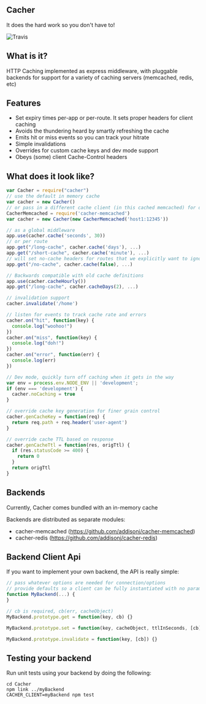 ## Cacher
It does the hard work so you don't have to!

![Travis](https://travis-ci.org/addisonj/node-cacher.svg)

## What is it?
HTTP Caching implemented as express middleware, with pluggable backends for support for a variety of caching servers (memcached, redis, etc)

## Features
- Set expiry times per-app or per-route. It sets proper headers for client caching
- Avoids the thundering heard by smartly refreshing the cache
- Emits hit or miss events so you can track your hitrate
- Simple invalidations
- Overrides for custom cache keys and dev mode support
- Obeys (some) client Cache-Control headers

## What does it look like?
``` JavaScript
var Cacher = require("cacher")
// use the default in memory cache
var cacher = new Cacher()
// or pass in a different cache client (in this cached memcached) for different backend support
CacherMemcached = require('cacher-memcached')
var cacher = new Cacher(new CacherMemcached('host1:12345'))

// as a global middleware
app.use(cacher.cache('seconds', 30))
// or per route
app.get("/long-cache", cacher.cache('days'), ...)
app.get("/short-cache", cacher.cache('minute'), ...)
// will set no-cache headers for routes that we explicitly want to ignore caching on
app.get("/no-cache", cacher.cache(false), ...)

// Backwards compatible with old cache definitions
app.use(cacher.cacheHourly())
app.get("/long-cache", cacher.cacheDays(2), ...)

// invalidation support
cacher.invalidate('/home')

// listen for events to track cache rate and errors
cacher.on("hit", function(key) {
  console.log("woohoo!")
})
cacher.on("miss", function(key) {
  console.log("doh!")
})
cacher.on("error", function(err) {
  console.log(err)
})

// Dev mode, quickly turn off caching when it gets in the way
var env = process.env.NODE_ENV || 'development';
if (env === 'development') {
  cacher.noCaching = true
}

// override cache key generation for finer grain control
cacher.genCacheKey = function(req) {
  return req.path + req.header('user-agent')
}

// override cache TTL based on response
cacher.genCacheTtl = function(res, origTtl) {
  if (res.statusCode >= 400) {
    return 0
  }
  return origTtl
}
```

## Backends
Currently, Cacher comes bundled with an in-memory cache

Backends are distributed as separate modules:
- cacher-memcached (https://github.com/addisonj/cacher-memcached)
- cacher-redis (https://github.com/addisonj/cacher-redis)


## Backend Client Api
If you want to implement your own backend, the API is really simple:

```JavaScript
// pass whatever options are needed for connection/options
// provide defaults so a client can be fully instantiated with no parameters
function MyBackend(...) {
}

// cb is required, cb(err, cacheObject)
MyBackend.prototype.get = function(key, cb) {}

MyBackend.prototype.set = function(key, cacheObject, ttlInSeconds, [cb]) {}

MyBackend.prototype.invalidate = function(key, [cb]) {}
```

## Testing your backend
Run unit tests using your backend by doing the following:
```Shell
cd Cacher
npm link ../myBackend
CACHER_CLIENT=myBackend npm test
```
